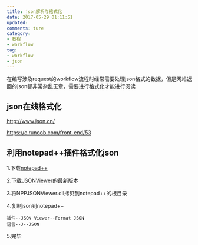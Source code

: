 ```yaml
---
title: json解析与格式化
date: 2017-05-29 01:11:51
updated: 
comments: ture
category:
- 教程
- workflow
tag:
- workflow
- json
---
```


在编写涉及request的workflow流程时经常需要处理json格式的数据，但是网站返回的json都非常杂乱无章，需要进行格式化才能进行阅读

<!--more-->

## json在线格式化

http://www.json.cn/

https://c.runoob.com/front-end/53

## 利用notepad++插件格式化json

1.下载[notepad++](https://notepad-plus-plus.org/)

2.下载[JSONViewer](https://github.com/kapilratnani/JSON-Viewer/releases)的最新版本

3.将NPPJSONViewer.dll拷贝到notepad++的根目录

4.复制json到notepad++

```
插件--JSON Viewer--Format JSON
语言--J--JSON
```

5.完毕